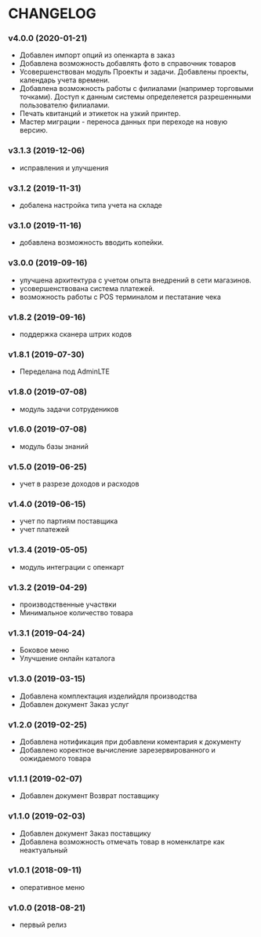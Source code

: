 CHANGELOG
=========

### v4.0.0 (2020-01-21) 

* Добавлен импорт  опций из  опенкарта в  заказ
* Добавлена возможность  добавлять  фото в  справочник  товаров
* Усовершенствован  модуль Проекты и задачи.  Добавлены проекты,  календарь  учета  времени.
* Добавлена  возможность работы  с филиалами (например  торговыми точками). Доступ к данным 
системы определеяется  разрешенными  пользователю  филиалами.
* Печать  квитанций и этикеток  на  узкий принтер.
* Мастер  миграции - переноса  данных  при переходе  на  новую  версию.

### v3.1.3 (2019-12-06)  
* исправления и улучшения


### v3.1.2 (2019-11-31)  
* добалена настройка  типа  учета на складе


### v3.1.0 (2019-11-16)  
*  добавлена  возможность  вводить  копейки.


### v3.0.0 (2019-09-16)  
* улучшена архитектура  с  учетом опыта внедрений в  сети магазинов.
* усовершенствована система  платежей.
* возможность работы с  POS терминалом  и пестатание  чека 



### v1.8.2 (2019-09-16)  
* поддержка  сканера  штрих кодов

### v1.8.1 (2019-07-30)  
* Переделана    под  AdminLTE


### v1.8.0 (2019-07-08)  
* модуль задачи  сотрудеников



### v1.6.0 (2019-07-08)  
* модуль базы знаний


### v1.5.0 (2019-06-25)  
* учет   в разрезе доходов  и расходов
 

### v1.4.0 (2019-06-15)  
* учет  по  партиям  поставщика
* учет  платежей


### v1.3.4 (2019-05-05)  
* модуль интеграции с опенкарт
 


### v1.3.2 (2019-04-29)  
* производственные  участвки
* Минимальное количество товара

### v1.3.1 (2019-04-24)  
* Боковое меню
* Улучшение  онлайн каталога

### v1.3.0 (2019-03-15)  
* Добавлена  комплектация изделийдля производства
* Добавлен документ Заказ услуг

### v1.2.0 (2019-02-25)  
* Добавлена  нотификация  при  добавлени  коментария  к  документу
* Добавлено коректное  вычисление зарезервированного и оожидаемого  товара

### v1.1.1 (2019-02-07)  
* Добавлен документ Возврат поставщику

### v1.1.0 (2019-02-03)  
* Добавлен документ Заказ поставщику
* Добавлена  возможность отмечать товар в номенклатре  как  неактуальный

### v1.0.1 (2018-09-11)  
* оперативное меню

### v1.0.0 (2018-08-21)

  * первый релиз
  


